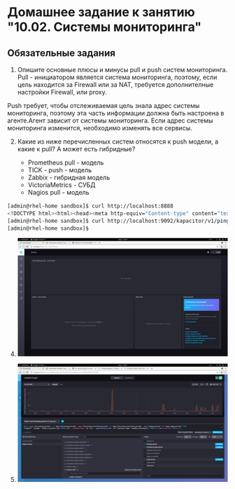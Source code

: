 # Домашнее задание к занятию "10.02. Системы мониторинга"

## Обязательные задания

1. Опишите основные плюсы и минусы pull и push систем мониторинга.
Pull - инициатором является система мониторинга, поэтому, если цель находится за Firewall или за NAT, требуется дополнителные настройки Firewall, или proxy.  

Push требует, чтобы отслеживаемая цель знала адрес системы мониторинга, поэтому эта часть информации должна быть настроена в агенте.Агент зависит от системы мониторинга. Если адрес системы мониторинга изменится, необходимо изменять все сервисы.

2. Какие из ниже перечисленных систем относятся к push модели, а какие к pull? А может есть гибридные?

    - Prometheus pull - модель
    - TICK - push - модель
    - Zabbix - гибридная модель
    - VictoriaMetrics - СУБД
    - Nagios pull - модель


```bash
[admin@rhel-home sandbox]$ curl http://localhost:8888
<!DOCTYPE html><html><head><meta http-equiv="Content-type" content="text/html; charset=utf-8"><title>Chronograf</title><link rel="icon shortcut" href="/favicon.fa749080.ico"><link rel="stylesheet" href="/src.d80ed715.css"></head><body> <div id="react-root" data-basepath=""></div> <script src="/src.c278d833.js"></script> </body></html>
[admin@rhel-home sandbox]$ curl http://localhost:9092/kapacitor/v1/ping
[admin@rhel-home sandbox]$ 
```


4. ![img](img/img1.jpg)

5. ![img](img/img2.jpg)
